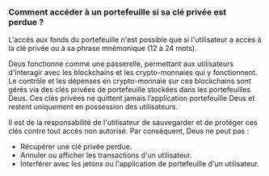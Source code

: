 ### Comment accéder à un portefeuille si sa clé privée est perdue ?

L'accès aux fonds du portefeuille n'est possible que si l'utilisateur a accès à la clé privée ou à sa phrase mnémonique (12 à 24 mots).

Deus fonctionne comme une passerelle, permettant aux utilisateurs d'interagir avec les blockchains et les crypto-monnaies qui y fonctionnent. Le contrôle et les dépenses en crypto-monnaie sur ces blockchains sont gérés via des clés privées de portefeuille stockées dans les portefeuilles Deus. Ces clés privées ne quittent jamais l’application portefeuille Deus et restent uniquement en possession des utilisateurs.

Il est de la responsabilité de l'utilisateur de sauvegarder et de protéger ces clés contre tout accès non autorisé. Par conséquent, Deus ne peut pas :

- Récupérer une clé privée perdue.
- Annuler ou afficher les transactions d'un utilisateur.
- Interférer avec les jetons ou l'application de portefeuille d'un utilisateur.
